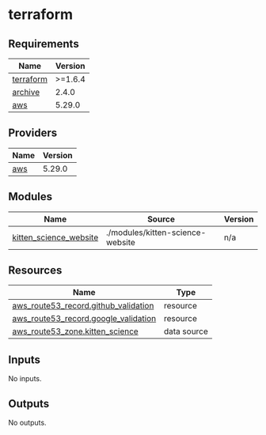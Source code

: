 # terraform

<!-- BEGINNING OF PRE-COMMIT-TERRAFORM DOCS HOOK -->
## Requirements

| Name | Version |
|------|---------|
| <a name="requirement_terraform"></a> [terraform](#requirement\_terraform) | >=1.6.4 |
| <a name="requirement_archive"></a> [archive](#requirement\_archive) | 2.4.0 |
| <a name="requirement_aws"></a> [aws](#requirement\_aws) | 5.29.0 |

## Providers

| Name | Version |
|------|---------|
| <a name="provider_aws"></a> [aws](#provider\_aws) | 5.29.0 |

## Modules

| Name | Source | Version |
|------|--------|---------|
| <a name="module_kitten_science_website"></a> [kitten\_science\_website](#module\_kitten\_science\_website) | ./modules/kitten-science-website | n/a |

## Resources

| Name | Type |
|------|------|
| [aws_route53_record.github_validation](https://registry.terraform.io/providers/hashicorp/aws/5.29.0/docs/resources/route53_record) | resource |
| [aws_route53_record.google_validation](https://registry.terraform.io/providers/hashicorp/aws/5.29.0/docs/resources/route53_record) | resource |
| [aws_route53_zone.kitten_science](https://registry.terraform.io/providers/hashicorp/aws/5.29.0/docs/data-sources/route53_zone) | data source |

## Inputs

No inputs.

## Outputs

No outputs.
<!-- END OF PRE-COMMIT-TERRAFORM DOCS HOOK -->
